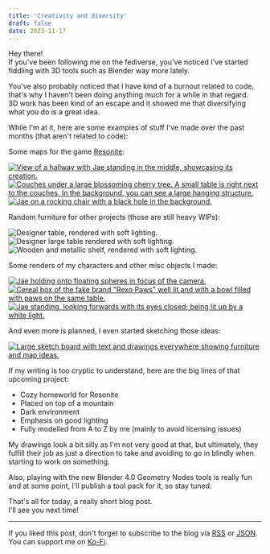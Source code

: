 ```yaml
---
title: 'Creativity and diversity'
draft: false
date: 2023-11-17
---
```


Hey there!  
If you've been following me on the fediverse, you've noticed I've started fiddling with 3D tools such as Blender way more lately.

You've also probably noticed that I have kind of a burnout related to code, that's why I haven't been doing anything much for a while in that regard.  
3D work has been kind of an escape and it showed me that diversifying what you do is a great idea.

While I'm at it, here are some examples of stuff I've made over the past months (that aren't related to code):

Some maps for the game [Resonite](https://resonite.com):

[![View of a hallway with Jae standing in the middle, showcasing its creation.](https://sharex.777.tf/ShareX/2023/08/2023-08-24%2019.02.15.avif)](https://sharex.777.tf/ShareX/2023/08/2023-08-24%2019.02.15.avif)
[![Couches under a large blossoming cherry tree. A small table is right next to the couches. In the background, you can see a large hanging structure.](https://sharex.777.tf/ShareX/2023/10/2023-10-16-10.01.05.avif)](https://sharex.777.tf/ShareX/2023/10/2023-10-16-10.01.05.avif)
[![Jae on a rocking chair with a black hole in the background.](https://i.j4.lc/ShareX/2023/11/2023-11-01-02.00.30.avif)](https://i.j4.lc/ShareX/2023/11/2023-11-01-02.00.30.avif)

Random furniture for other projects (those are still heavy WIPs):

![Designer table, rendered with soft lighting.](https://i.j4.lc/ShareX/2023/11/render-table-01.png)
![Designer large table rendered with soft lighting.](https://i.j4.lc/ShareX/2023/11/render-table-02.png)
![Wooden and metallic shelf, rendered with soft lighting.](https://i.j4.lc/ShareX/2023/11/render-shelf-01.png)

Some renders of my characters and other misc objects I made:

[![Jae holding onto floating spheres in focus of the camera.](https://sharex.777.tf/ShareX/2023/10/orbs-bilighting-final.jpg)](https://sharex.777.tf/ShareX/2023/10/orbs-bilighting-final.jpg)
[![Cereal box of the fake brand "Rexo Paws" well lit and with a bowl filled with paws on the same table.](https://sharex.777.tf/ShareX/2023/10/rexopaws-bowl-spoon-bilighting.jpg)](https://sharex.777.tf/ShareX/2023/10/rexopaws-bowl-spoon-bilighting.jpg)
[![Jae standing, looking forwards with its eyes closed; being lit up by a white light.](https://i.j4.lc/ShareX/2023/10/eyes-closed-looking-forward.jpg)](https://i.j4.lc/ShareX/2023/10/eyes-closed-looking-forward.jpg)

And even more is planned, I even started sketching those ideas:

[![Large sketch board with text and drawings everywhere showing furniture and map ideas.](https://i.j4.lc/ShareX/2023/11/Home%20in%20the%20moutains-cmpr.jpg)](https://i.j4.lc/ShareX/2023/11/Home%20in%20the%20moutains-cmpr.jpg)

If my writing is too cryptic to understand, here are the big lines of that upcoming project:
- Cozy homeworld for Resonite
- Placed on top of a mountain
- Dark environment
- Emphasis on good lighting
- Fully modelled from A to Z by me (mainly to avoid licensing issues)

My drawings look a bit silly as I'm not very good at that, but ultimately, they fulfill their job as just a direction to take and avoiding to go in blindly when starting to work on something.

Also, playing with the new Blender 4.0 Geometry Nodes tools is really fun and at some point, I'll publish a tool pack for it, so stay tuned.

That's all for today, a really short blog post.  
I'll see you next time!

---

If you liked this post, don't forget to subscribe to the blog via [RSS](/blog/index.xml) or [JSON](/blog/index.json).  
You can support me on [Ko-Fi](https://ko-fi.com/j4dlc).
